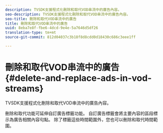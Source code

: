 ```yaml
---
description: TVSDK支援程式化刪除和取代VOD串流中的廣告內容。
seo-description: TVSDK支援程式化刪除和取代VOD串流中的廣告內容。
seo-title: 刪除和取代VOD串流中的廣告
title: 刪除和取代VOD串流中的廣告
uuid: 8eba7e8f-fbe6-4dcd-9e4e-5a7646d5df26
translation-type: tm+mt
source-git-commit: 812d04037c3b18f8d8cdd0d18430c686c3eee1ff

---
```



# 刪除和取代VOD串流中的廣告 {#delete-and-replace-ads-in-vod-streams}

TVSDK支援程式化刪除和取代VOD串流中的廣告內容。

刪除和取代功能可延伸自訂廣告標籤功能。 自訂廣告標籤會將主要內容的區段標示為廣告相關內容句點。 除了標籤這些時間範圍外，您也可以刪除和取代時間範圍。
